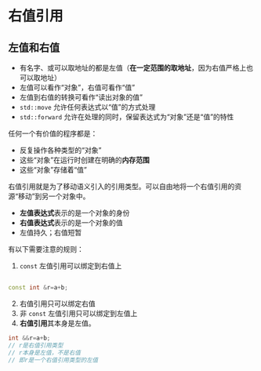 # 右值引用

## 左值和右值

* 有名字、或可以取地址的都是左值（**在一定范围的取地址**，因为右值严格上也可以取地址）
* 左值可以看作“对象”，右值可看作“值”
* 左值到右值的转换可看作“读出对象的值”
* `std::move` 允许任何表达式以“值”的方式处理
* `std::forward` 允许在处理的同时，保留表达式为“对象”还是“值”的特性

任何一个有价值的程序都是：

* 反复操作各种类型的“对象”
* 这些“对象”在运行时创建在明确的**内存范围**
* 这些“对象”存储着“值”

右值引用就是为了移动语义引入的引用类型。可以自由地将一个右值引用的资源“移动”到另一个对象中。

* **左值表达式**表示的是一个对象的身份
* **右值表达式**表示的是一个对象的值
* 左值持久；右值短暂

有以下需要注意的规则：

1. `const` 左值引用可以绑定到右值上

```c++

const int &r=a+b; 

``` 
2. 右值引用只可以绑定右值
3. 非 `const` 左值引用只可以绑定到左值上
4. **右值引用**其本身是左值。

```c++
int &&r=a+b;
// r是右值引用类型
// r本身是左值，不是右值
// 即r是一个右值引用类型的左值
```
